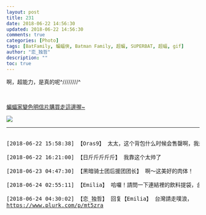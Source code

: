 ```yaml
---
layout: post
title: 231
date: 2018-06-22 14:56:30
updated: 2018-06-22 14:56:30
comments: true
categories: [Photo]
tags: [BatFamily, 蝙蝠俠, Batman Family, 超蝙, SUPERBAT, 超蝠, gif]
author: "恋_独哲"
description: ""
toc: true
---
```


<p>啊，超能力，是真的呢^////////^</p> 
<p><br /></p> 
<p><a target="_blank" rel="nofollow" href="https://www.weibo.com/2706868565/Gld7V2bnl?from=page_1005052706868565_profile&amp;wvr=6&amp;mod=weibotime"  >蝙蝠家變色明信片購買走這邊喔~</a></p>

![](https://raw.githubusercontent.com/alicewish/maple50821/master/img_YW5MWVN1NEpoZFdnZ21sZWtOaExzOGl6YStyRnl5TXJBSFdmZ2xjSWtTR0p3OVJDdTZRQXRnPT0.gif)

---

<pre>

[2018-06-22 15:58:38] 【Oras9】 太太，这个背包什么时候会售罄啊，我想买包包可惜现在吃土ヾ(:3ﾉｼヾ)ﾉ

[2018-06-22 16:21:00] 【日斤斤斤斤斤】 我靠这个太帅了

[2018-06-23 04:47:30] 【黑暗骑士团后援团团长】 啊～这美好的肉体！

[2018-06-24 02:55:11] 【Emilia】 哈囉！請問一下連結裡的飲料提袋，台灣下單的話也是在淘寶下嗎？還是有其他平台呢？

[2018-06-24 04:30:02] 【恋_独哲】 回复【Emilia】 台灣請走噗浪，
<a target="_blank" class="f-atbox s-fc2" rel="nofollow" href="https://www.plurk.com/p/mt5zra"  >https://www.plurk.com/p/mt5zra</a>

</pre>